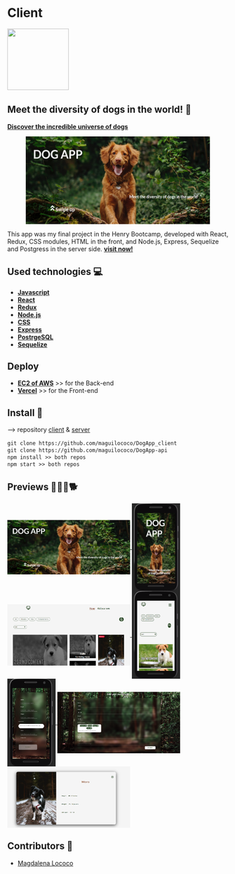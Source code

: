 # Client

<a href="https://dogapp.vercel.app/" target="_blank">
    <img src='https://github.com/myhouseapp/client/blob/main/src/images/circulo2.png?raw=true'  width="140" height="140" />
</a>

## Meet the diversity of dogs in the world! 🐶
**[Discover the incredible universe of dogs](https://dogapp.vercel.app/)**
<p align="center">
    <a href="https://www.youtube.com/watch?v=e-OEwufd3Kc" target="_blank">
        <img align="center" src='https://github.com/maguilococo/maguilococo/blob/main/DogApp/landPage.png'  width="420" height="200" />
    </a>
</p>

This app was my final project in the Henry Bootcamp, developed with React, Redux, CSS modules, HTML in the front, and Node.js, Express, Sequelize and Postgress in the server side. **[visit now!](https://dogapp.vercel.app/)**


## Used technologies :computer: 

* [__Javascript__](https://developer.mozilla.org/en-US/docs/Web/JavaScript)
* [__React__](https://reactjs.org/)
* [__Redux__](https://redux.js.org)
* [__Node.js__](https://nodejs.org)
* [__CSS__](https://www.w3schools.com/css/)
* [__Express__](https://expressjs.com)
* [__PostrgeSQL__](https://www.postgresql.org)
* [__Sequelize__](https://sequelize.org/)

## Deploy
* [__EC2 of AWS__](https://aws.amazon.com/es/ec2/) >> for the Back-end
* [__Vercel__](https://vercel.com/dashboard) >> for the Front-end

## Install 🐾
--> repository <a href="https://github.com/maguilococo/DogApp_client" target="_blank">client</a> & </a><a href="https://github.com/maguilococo/DogApp-api" target="_blank">server</a>
```
git clone https://github.com/maguilococo/DogApp_client
git clone https://github.com/maguilococo/DogApp-api
npm install >> both repos
npm start >> both repos
```



## Previews 🐕‍🦺🐩🐕
  <p>
    <a href="https://dogapp.vercel.app/" target="_blank">
      <img  align="center" src="https://github.com/maguilococo/maguilococo/blob/main/DogApp/landPage.png" alt="me" width="280 height="140"/>
    </a>
    <a href="https://dogapp.vercel.app/" target="_blank">
      <img  align="center" src="https://github.com/maguilococo/maguilococo/blob/main/DogApp/responsive_landPage.png" alt="me" width="110" height="200"/>
    </a>
    <a href="https://dogapp.vercel.app/" target="_blank">
      <img  align="center" src="https://github.com/maguilococo/maguilococo/blob/main/DogApp/Home.png" alt="me" width="280" height="140"/>
    </a>
    <a href="https://dogapp.vercel.app/" target="_blank">
      <img  align="center" src="https://github.com/maguilococo/maguilococo/blob/main/DogApp/responsive_Home.png" alt="me" width="110" height="200"/>
    </a>
    <a href="https://dogapp.vercel.app/" target="_blank">
      <img  align="center" src="https://github.com/maguilococo/maguilococo/blob/main/DogApp/responsive_form.png" alt="me" width="110" height="200"/>
    </a>
    <a href="https://dogapp.vercel.app/" target="_blank">
      <img  align="center" src="https://github.com/maguilococo/maguilococo/blob/main/DogApp/form.png" alt="me" width="280" height="140"/>
    </a>
    <a href="https://dogapp.vercel.app/" target="_blank">
      <img  align="center" src="https://github.com/maguilococo/maguilococo/blob/main/DogApp/details.png" alt="me" width="280" height="140"/>
    </a>
  </p>  

## Contributors :dog: 
* [Magdalena Lococo](https://github.com/maguilococo)
